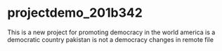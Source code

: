 # projectdemo_201b342
This is a new project for promoting democracy in the world
america is a democratic country
pakistan is not a democracy
changes in remote file
